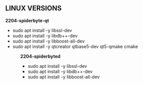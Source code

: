 <h2>LINUX VERSIONS</h2>

<b>2204-spiderbyte-qt</b>
<ul>
  <li>sudo apt install -y libssl-dev</li>
  <li>sudo apt install -y libdb++-dev</li>
  <li>sudo apt install -y libboost-all-dev</li>
  <li>sudo apt install -y qtcreator qtbase5-dev qt5-qmake cmake</li>
<ul>

<b>2204-spiderbyted</b>
<ul>
  <li>sudo apt install -y libssl-dev</li>
  <li>sudo apt install -y libdb++-dev</li>
  <li>sudo apt install -y libboost-all-dev</li>
<ul>


